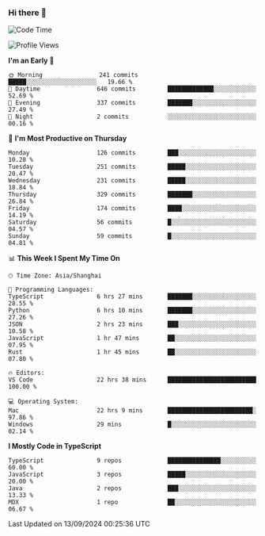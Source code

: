 ### Hi there 👋

<!--
**waynelwz/waynelwz** is a ✨ _special_ ✨ repository because its `README.md` (this file) appears on your GitHub profile.

Here are some ideas to get you started:

- 🔭 I’m currently working on ...
- 🌱 I’m currently learning ...
- 👯 I’m looking to collaborate on ...
- 🤔 I’m looking for help with ...
- 💬 Ask me about ...
- 📫 How to reach me: ...
- 😄 Pronouns: ...
- ⚡ Fun fact: ...
-->

<!--START_SECTION:waka-->
![Code Time](http://img.shields.io/badge/Code%20Time-3%2C222%20hrs%202%20mins-blue)

![Profile Views](http://img.shields.io/badge/Profile%20Views-0-blue)

**I'm an Early 🐤** 

```text
🌞 Morning                241 commits         █████░░░░░░░░░░░░░░░░░░░░   19.66 % 
🌆 Daytime                646 commits         █████████████░░░░░░░░░░░░   52.69 % 
🌃 Evening                337 commits         ███████░░░░░░░░░░░░░░░░░░   27.49 % 
🌙 Night                  2 commits           ░░░░░░░░░░░░░░░░░░░░░░░░░   00.16 % 
```
📅 **I'm Most Productive on Thursday** 

```text
Monday                   126 commits         ███░░░░░░░░░░░░░░░░░░░░░░   10.28 % 
Tuesday                  251 commits         █████░░░░░░░░░░░░░░░░░░░░   20.47 % 
Wednesday                231 commits         █████░░░░░░░░░░░░░░░░░░░░   18.84 % 
Thursday                 329 commits         ███████░░░░░░░░░░░░░░░░░░   26.84 % 
Friday                   174 commits         ████░░░░░░░░░░░░░░░░░░░░░   14.19 % 
Saturday                 56 commits          █░░░░░░░░░░░░░░░░░░░░░░░░   04.57 % 
Sunday                   59 commits          █░░░░░░░░░░░░░░░░░░░░░░░░   04.81 % 
```


📊 **This Week I Spent My Time On** 

```text
🕑︎ Time Zone: Asia/Shanghai

💬 Programming Languages: 
TypeScript               6 hrs 27 mins       ███████░░░░░░░░░░░░░░░░░░   28.55 % 
Python                   6 hrs 10 mins       ███████░░░░░░░░░░░░░░░░░░   27.26 % 
JSON                     2 hrs 23 mins       ███░░░░░░░░░░░░░░░░░░░░░░   10.58 % 
JavaScript               1 hr 47 mins        ██░░░░░░░░░░░░░░░░░░░░░░░   07.95 % 
Rust                     1 hr 45 mins        ██░░░░░░░░░░░░░░░░░░░░░░░   07.80 % 

🔥 Editors: 
VS Code                  22 hrs 38 mins      █████████████████████████   100.00 % 

💻 Operating System: 
Mac                      22 hrs 9 mins       ████████████████████████░   97.86 % 
Windows                  29 mins             █░░░░░░░░░░░░░░░░░░░░░░░░   02.14 % 
```

**I Mostly Code in TypeScript** 

```text
TypeScript               9 repos             ███████████████░░░░░░░░░░   60.00 % 
JavaScript               3 repos             █████░░░░░░░░░░░░░░░░░░░░   20.00 % 
Java                     2 repos             ███░░░░░░░░░░░░░░░░░░░░░░   13.33 % 
MDX                      1 repo              ██░░░░░░░░░░░░░░░░░░░░░░░   06.67 % 
```




 Last Updated on 13/09/2024 00:25:36 UTC
<!--END_SECTION:waka-->
